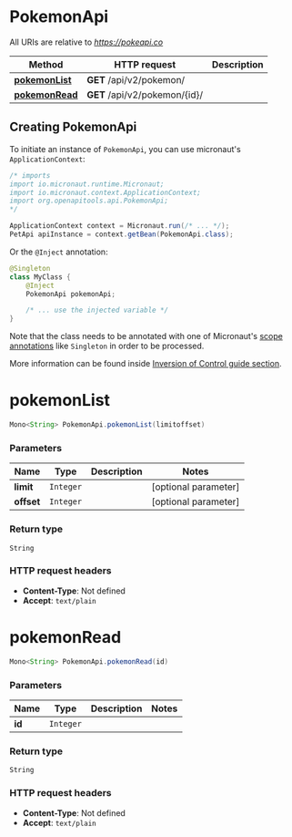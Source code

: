 # PokemonApi

All URIs are relative to *https://pokeapi.co*

Method | HTTP request | Description
------------- | ------------- | -------------
[**pokemonList**](PokemonApi.md#pokemonList) | **GET** /api/v2/pokemon/ | 
[**pokemonRead**](PokemonApi.md#pokemonRead) | **GET** /api/v2/pokemon/{id}/ | 


## Creating PokemonApi

To initiate an instance of `PokemonApi`, you can use micronaut's `ApplicationContext`:
```java
/* imports
import io.micronaut.runtime.Micronaut;
import io.micronaut.context.ApplicationContext;
import org.openapitools.api.PokemonApi;
*/

ApplicationContext context = Micronaut.run(/* ... */);
PetApi apiInstance = context.getBean(PokemonApi.class);
```

Or the `@Inject` annotation:
```java
@Singleton
class MyClass {
    @Inject
    PokemonApi pokemonApi;

    /* ... use the injected variable */
}
```
Note that the class needs to be annotated with one of Micronaut's [scope annotations](https://docs.micronaut.io/latest/guide/#scopes) like `Singleton` in order to be processed.

More information can be found inside [Inversion of Control guide section](https://docs.micronaut.io/latest/guide/#ioc).

<a name="pokemonList"></a>
# **pokemonList**
```java
Mono<String> PokemonApi.pokemonList(limitoffset)
```



### Parameters
Name | Type | Description  | Notes
------------- | ------------- | ------------- | -------------
 **limit** | `Integer`|  | [optional parameter]
 **offset** | `Integer`|  | [optional parameter]


### Return type
`String`



### HTTP request headers
 - **Content-Type**: Not defined
 - **Accept**: `text/plain`

<a name="pokemonRead"></a>
# **pokemonRead**
```java
Mono<String> PokemonApi.pokemonRead(id)
```



### Parameters
Name | Type | Description  | Notes
------------- | ------------- | ------------- | -------------
 **id** | `Integer`|  |


### Return type
`String`



### HTTP request headers
 - **Content-Type**: Not defined
 - **Accept**: `text/plain`

